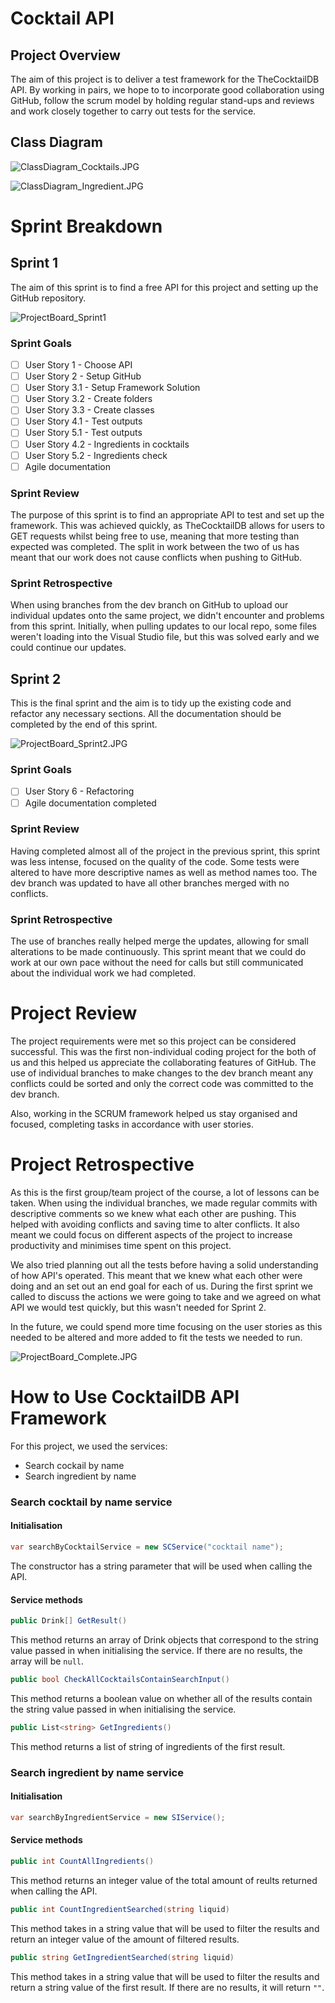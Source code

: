 # Cocktail API

## Project Overview

The aim of this project is to deliver a test framework for the TheCocktailDB API. By working in pairs, we hope to to incorporate good collaboration using GitHub, follow the scrum model by holding regular stand-ups and reviews and work closely together to carry out tests for the service.

## Class Diagram

![ClassDiagram_Cocktails.JPG](https://github.com/beancacamille/CocktailAPI/blob/dev/Images/ClassDiagram_Cocktails.JPG)

![ClassDiagram_Ingredient.JPG](https://github.com/beancacamille/CocktailAPI/blob/dev/Images/ClassDiagram_Ingredient.JPG)

# Sprint Breakdown

## Sprint 1

The aim of this sprint is to find a free API for this project and setting up the GitHub repository.

![ProjectBoard_Sprint1](https://github.com/beancacamille/CocktailAPI/blob/dev/Images/ProjectBoard_Sprint1.JPG)


### Sprint Goals

* [ ] User Story 1 - Choose API
* [ ] User Story 2 - Setup GitHub
* [ ] User Story 3.1 - Setup Framework Solution
* [ ] User Story 3.2 - Create folders
* [ ] User Story 3.3 - Create classes
* [ ] User Story 4.1 - Test outputs
* [ ] User Story 5.1 - Test outputs
* [ ] User Story 4.2 - Ingredients in cocktails
* [ ] User Story 5.2 - Ingredients check
* [ ] Agile documentation

### Sprint Review

The purpose of this sprint is to find an appropriate API to test and set up the framework. This was achieved quickly, as TheCocktailDB allows for users to GET requests whilst being free to use, meaning that more testing than expected was completed. The split in work between the two of us has meant that our work does not cause conflicts when pushing to GitHub.

### Sprint Retrospective

When using branches from the dev branch on GitHub to upload our individual updates onto the same project, we didn't encounter and problems from this sprint. Initially, when pulling updates to our local repo, some files weren't loading into the Visual Studio file, but this was solved early and we could continue our updates.

## Sprint 2

This is the final sprint and the aim is to tidy up the existing code and refactor any necessary sections. All the documentation should be completed by the end of this sprint.

![ProjectBoard_Sprint2.JPG](https://github.com/beancacamille/CocktailAPI/blob/dev/Images/ProjectBoard_Sprint2.JPG)

### Sprint Goals

* [ ] User Story 6 - Refactoring
* [ ] Agile documentation completed

### Sprint Review

Having completed almost all of the project in the previous sprint, this sprint was less intense, focused on the quality of the code. Some tests were altered to have more descriptive names as well as method names too. The dev branch was updated to have all other branches merged with no conflicts.

### Sprint Retrospective

The use of branches really helped merge the updates, allowing for small alterations to be made continuously. This sprint meant that we could do work at our own pace without the need for calls but still communicated about the individual work we had completed.


# Project Review

The project requirements were met so this project can be considered successful. This was the first non-individual coding project for the both of us and this helped us appreciate the collaborating features of GitHub. The use of individual branches to make changes to the dev branch meant any conflicts could be sorted and only the correct code was committed to the dev branch.

Also, working in the SCRUM framework helped us stay organised and focused, completing tasks in accordance with user stories.

# Project Retrospective

As this is the first group/team project of the course, a lot of lessons can be taken. When using the individual branches, we made regular commits with descriptive comments so we knew what each other are pushing. This helped with avoiding conflicts and saving time to alter conflicts. It also meant we could focus on different aspects of the project to increase productivity and minimises time spent on this project.

We also tried planning out all the tests before having a solid understanding of how API's operated. This meant that we knew what each other were doing and an set out an end goal for each of us. During the first sprint we called to discuss the actions we were going to take and we agreed on what API we would test quickly, but this wasn't needed for Sprint 2.

In the future, we could spend more time focusing on the user stories as this needed to be altered and more added to fit the tests we needed to run.

![ProjectBoard_Complete.JPG](https://github.com/beancacamille/CocktailAPI/raw/dev/Images/ProjectBoard_Complete.JPG)

# How to Use CocktailDB API Framework
For this project, we used the services:
- Search cockail by name
- Search ingredient by name
### Search cocktail by name service
#### Initialisation
```csharp
var searchByCocktailService = new SCService("cocktail name");
```
The constructor has a string parameter that will be used when calling the API.
#### Service methods
```csharp
public Drink[] GetResult()
```
This method returns an array of Drink objects that correspond to the string value passed in when initialising the service. If there are no results, the array will be `null`.
```csharp
public bool CheckAllCocktailsContainSearchInput()
```
This method returns a boolean value on whether all of the results contain the string value passed in when initialising the service.
```csharp
public List<string> GetIngredients()
```
This method returns a list of string of ingredients of the first result.
### Search ingredient by name service
#### Initialisation
```csharp
var searchByIngredientService = new SIService();
```
#### Service methods
```csharp
public int CountAllIngredients()
```
This method returns an integer value of the total amount of reults returned when calling the API.
```csharp
public int CountIngredientSearched(string liquid)
```
This method takes in a string value that will be used to filter the results and return an integer value of the amount of filtered results.
```csharp
public string GetIngredientSearched(string liquid)
```
This method takes in a string value that will be used to filter the results and return a string value of the first result. If there are no results, it will return `""`.